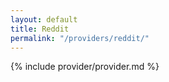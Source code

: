 ```yaml
---
layout: default
title: Reddit
permalink: "/providers/reddit/"
---
```


{% include provider/provider.md %}
